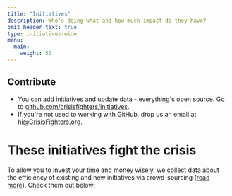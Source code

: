 ```yaml
---
title: "Initiatives"
description: Who's doing what and how much impact do they have?
omit_header_text: true
type: initiatives-wide
menu:
  main:
    weight: 50
---
```


## Contribute

* You can add initiatives and update data - everything's open source. Go to [github.com/crisisfighters/initiatives](https://github.com/crisisfighters/initiatives).
* If you're not used to working with GitHub, drop us an email at [hi@CrisisFighters.org](hi@crisisfighters.org).

# These initiatives fight the crisis
To allow you to invest your time and money wisely, we collect data about the efficiency of existing and new initiatives via crowd-sourcing ([read more](motivation)). Check them out below:
